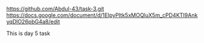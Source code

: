 https://github.com/Abdul-43/task-3.git
https://docs.google.com/document/d/1EIpyPItk5xMOQluX5m_cPD4KTI9AnkyqDlO26pbG4a8/edit

This is day 5 task
